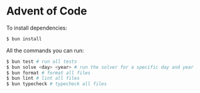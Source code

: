 # Advent of Code

To install dependencies:

```bash
$ bun install
```

All the commands you can run:

```bash
$ bun test # run all tests
$ bun solve <day> <year> # run the solver for a specific day and year
$ bun format # format all files
$ bun lint # lint all files
$ bun typecheck # typecheck all files
```
